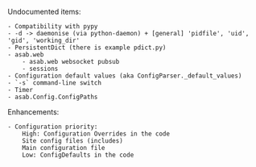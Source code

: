 Undocumented items:
	
	- Compatibility with pypy
	- -d -> daemonise (via python-daemon) + [general] 'pidfile', 'uid', 'gid', 'working_dir'
	- PersistentDict (there is example pdict.py)
	- asab.web
		- asab.web websocket pubsub
		- sessions
	- Configuration default values (aka ConfigParser._default_values)
	- `-s` command-line switch
	- Timer
	- asab.Config.ConfigPaths

Enhancements:

    - Configuration priority:
    	High: Configuration Overrides in the code
    	Site config files (includes)
    	Main configuration file
    	Low: ConfigDefaults in the code

